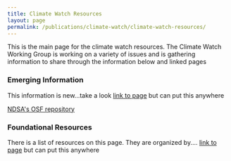 ```yaml
---
title: Climate Watch Resources
layout: page
permalink: /publications/climate-watch/climate-watch-resources/
---
```


This is the main page for the climate watch resources. The Climate Watch Working Group is working on a variety of issues and is gathering information to share through the information below and linked pages  

### Emerging Information
This information is new...take a look
[link to page](/publications/climate-watch/climate-watch-resources/emerging-info) but can put this anywhere

[NDSA's OSF repository](https://osf.io/4d567/)

### Foundational Resources
There is a list of resources on this page. They are organized by....
[link to page](/publications/climate-watch/climate-watch-resources/foundational-resources) but can put this anywhere